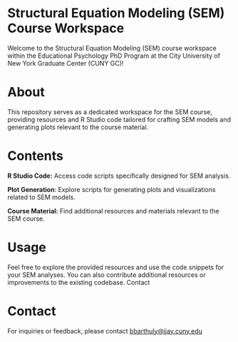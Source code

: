 # Structural Equation Modeling (SEM) Course Workspace
Welcome to the Structural Equation Modeling (SEM) course workspace within the Educational Psychology PhD Program at the City University of New York Graduate Center (CUNY GC)!

# About
This repository serves as a dedicated workspace for the SEM course, providing resources and R Studio code tailored for crafting SEM models and generating plots relevant to the course material.

# Contents
  **R Studio Code:** Access code scripts specifically designed for SEM analysis.
  
  **Plot Generation**: Explore scripts for generating plots and visualizations related to SEM models.
  
  **Course Material:** Find additional resources and materials relevant to the SEM course.

# Usage
Feel free to explore the provided resources and use the code snippets for your SEM analyses. You can also contribute additional resources or improvements to the existing codebase.
Contact

# Contact
For inquiries or feedback, please contact bbarthuly@jjay.cuny.edu
